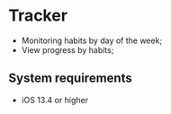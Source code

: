 # Tracker

- Monitoring habits by day of the week;
- View progress by habits;

## System requirements

- iOS 13.4 or higher
